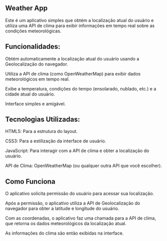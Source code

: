 Weather App
----------
Este é um aplicativo simples que obtém a localização atual do usuário e utiliza uma API de clima para exibir informações em tempo real sobre as condições meteorológicas.

Funcionalidades:
------
Obtém automaticamente a localização atual do usuário usando a Geolocalização do navegador.

Utiliza a API de clima (como OpenWeatherMap) para exibir dados meteorológicos em tempo real.

Exibe a temperatura, condições do tempo (ensolarado, nublado, etc.) e a cidade atual do usuário.

Interface simples e amigável.

Tecnologias Utilizadas:
------
HTML5: Para a estrutura do layout.

CSS3: Para a estilização da interface de usuário.

JavaScript: Para interagir com a API de clima e obter a localização do usuário.

API de Clima: OpenWeatherMap (ou qualquer outra API que você escolher).

Como Funciona
------
O aplicativo solicita permissão do usuário para acessar sua localização.

Após a permissão, o aplicativo utiliza a API de Geolocalização do navegador para obter a latitude e longitude do usuário.

Com as coordenadas, o aplicativo faz uma chamada para a API de clima, que retorna os dados meteorológicos da localização atual.

As informações do clima são então exibidas na interface.
